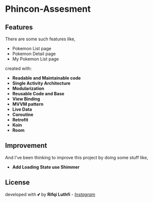 
# Phincon-Assesment

## Features
There are some such features like,
- Pokemon List page
- Pokemon Detail page
- My Pokemon List page

created with:
- **Readable and Maintainable code**
- **Single Activity Architecture**
- **Modularization**
- **Reusable Code and Base**
- **View Binding**
- **MVVM pattern**
- **Live Data**
- **Coroutine**
- **Retrofit**
- **Koin**
- **Room**

## Improvement
And I've been thinking to improve this project by doing some stuff like,
- **Add Loading State use Shimmer**

## License
developed with 💕 by **Rifqi Luthfi** - *[Instagram](https://www.instagram.com/rifqi.luthfi)*
